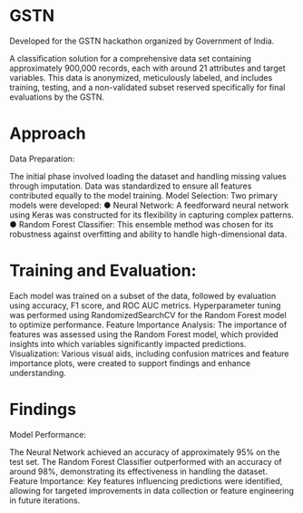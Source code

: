 # GSTN
 Developed for the GSTN hackathon organized by Government of India.
 
A classification solution for a comprehensive  data set containing approximately 900,000 records, each with around 21 attributes and target variables. This data is anonymized, meticulously labeled, and includes training, testing, and a non-validated subset reserved specifically for final evaluations by the GSTN.

# Approach
Data Preparation:

The initial phase involved loading the dataset and handling missing values through imputation.
Data was standardized to ensure all features contributed equally to the model training.
Model Selection:
Two primary models were developed:
● Neural Network: A feedforward neural network using Keras was constructed for its
flexibility in capturing complex patterns.
● Random Forest Classifier: This ensemble method was chosen for its robustness against
overfitting and ability to handle high-dimensional data.

# Training and Evaluation:
Each model was trained on a subset of the data, followed by evaluation using accuracy, F1 score,
and ROC AUC metrics. Hyperparameter tuning was performed using RandomizedSearchCV for
the Random Forest model to optimize performance.
Feature Importance Analysis:
The importance of features was assessed using the Random Forest model, which provided
insights into which variables significantly impacted predictions.
Visualization:
Various visual aids, including confusion matrices and feature importance plots, were created to
support findings and enhance understanding.

# Findings
Model Performance:

The Neural Network achieved an accuracy of approximately 95% on the test set.
The Random Forest Classifier outperformed with an accuracy of around 98%, demonstrating its
effectiveness in handling the dataset.
Feature Importance:
Key features influencing predictions were identified, allowing for targeted improvements in data
collection or feature engineering in future iterations.



